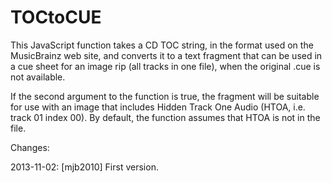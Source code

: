 TOCtoCUE
========

This JavaScript function takes a CD TOC string, in the format used on the MusicBrainz web site, and converts it to a text fragment that can be used in a cue sheet for an image rip (all tracks in one file), when the original .cue is not available.

If the second argument to the function is true, the fragment will be suitable for use with an image that includes Hidden Track One Audio (HTOA, i.e. track 01 index 00). By default, the function assumes that HTOA is not in the file.

Changes:

  2013-11-02: [mjb2010] First version.

